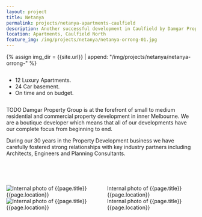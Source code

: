```yaml
---
layout: project
title: Netanya
permalink: projects/netanya-apartments-caulfield
description: Another successful development in Caulfield by Damgar Property Group, Melbourne.
location: Apartments, Caulfield North
feature_img: /img/projects/netanya/netanya-orrong-01.jpg
---
```


{% assign img_dir = {{site.url}} | append: "/img/projects/netanya/netanya-orrong-" %}

<div class="row project-detail-content">
  <div class="small-11 medium-10 medium-offset-1 columns">
    <div class="row">
      <div class="medium-5 columns">
        <div class="column">
          <ul class="project-detail-key-points">
            <li>12 Luxury Apartments.</li>
            <li>24 Car basement.</li>
            <li>On time and on budget.</li>
          </ul>
        </div>
      </div>
      <div class="medium-5 columns float-left">
        <div class="column">
          <p>TODO Damgar Property Group is at the forefront of small to medium residential and commercial property development in inner Melbourne. We are a boutique developer which means that all of our developments have our complete focus from beginning to end.</p>
          <p>During our 30 years in the Property Development business we have carefully fostered strong relationships with key industry partners including Architects, Engineers and Planning Consultants.</p>
        </div>
      </div>
    </div>
  </div>
</div>

<br><br>

<div class="row">
  <div class="medium-6 columns">
    <img class="thumbnail" src="{{img_dir}}01.jpg" alt="Internal photo of {{page.title}} {{page.location}}" title="Internal photo of {{page.title}} {{page.location}}">
    <caption>Internal photo of {{page.title}} {{page.location}}</caption>
  </div>
  <div class="medium-6 columns">
    <img class="thumbnail" src="{{img_dir}}02.jpg" alt="Internal photo of {{page.title}} {{page.location}}" title="Internal photo of {{page.title}} {{page.location}}">
    <caption>Internal photo of {{page.title}} {{page.location}}</caption>
  </div>
</div>

